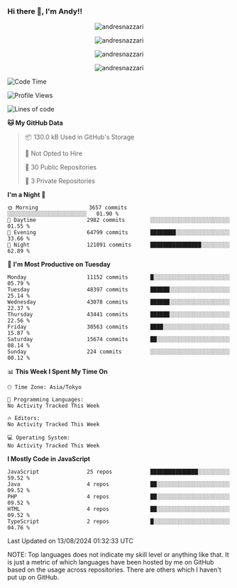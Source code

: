 ### Hi there 👋, I'm Andy!!

<p align="center" >
  <img src="https://github-profile-trophy.vercel.app/?username=AndresNazzari&theme=dracula&column=-1" alt="andresnazzari"/>
</p>

<p align="center">
  <img  src="https://github-readme-stats.vercel.app/api?username=AndresNazzari&count_private=true&show_icons=true&theme=dracula" alt="andresnazzari"/>
</p>
<p align="center">
  <img  src="https://github-readme-stats.vercel.app/api/top-langs/?username=AndresNazzari&layout=compact" alt="andresnazzari"/>
</p>
<p align="center" >
  <img src="https://github-readme-stats.vercel.app/api/wakatime?username=AndresNazzari" alt="andresnazzari"/>
</p>

<!--START_SECTION:waka-->
![Code Time](http://img.shields.io/badge/Code%20Time-966%20hrs%209%20mins-blue)

![Profile Views](http://img.shields.io/badge/Profile%20Views-6-blue)

![Lines of code](https://img.shields.io/badge/From%20Hello%20World%20I%27ve%20Written-40.3%20million%20lines%20of%20code-blue)

**🐱 My GitHub Data** 

> 📦 130.0 kB Used in GitHub's Storage 
 > 
> 🚫 Not Opted to Hire
 > 
> 📜 30 Public Repositories 
 > 
> 🔑 3 Private Repositories 
 > 
**I'm a Night 🦉** 

```text
🌞 Morning                3657 commits        ░░░░░░░░░░░░░░░░░░░░░░░░░   01.90 % 
🌆 Daytime                2982 commits        ░░░░░░░░░░░░░░░░░░░░░░░░░   01.55 % 
🌃 Evening                64799 commits       ████████░░░░░░░░░░░░░░░░░   33.66 % 
🌙 Night                  121091 commits      ████████████████░░░░░░░░░   62.89 % 
```
📅 **I'm Most Productive on Tuesday** 

```text
Monday                   11152 commits       █░░░░░░░░░░░░░░░░░░░░░░░░   05.79 % 
Tuesday                  48397 commits       ██████░░░░░░░░░░░░░░░░░░░   25.14 % 
Wednesday                43078 commits       ██████░░░░░░░░░░░░░░░░░░░   22.37 % 
Thursday                 43441 commits       ██████░░░░░░░░░░░░░░░░░░░   22.56 % 
Friday                   30563 commits       ████░░░░░░░░░░░░░░░░░░░░░   15.87 % 
Saturday                 15674 commits       ██░░░░░░░░░░░░░░░░░░░░░░░   08.14 % 
Sunday                   224 commits         ░░░░░░░░░░░░░░░░░░░░░░░░░   00.12 % 
```


📊 **This Week I Spent My Time On** 

```text
🕑︎ Time Zone: Asia/Tokyo

💬 Programming Languages: 
No Activity Tracked This Week

🔥 Editors: 
No Activity Tracked This Week

💻 Operating System: 
No Activity Tracked This Week
```

**I Mostly Code in JavaScript** 

```text
JavaScript               25 repos            ███████████████░░░░░░░░░░   59.52 % 
Java                     4 repos             ██░░░░░░░░░░░░░░░░░░░░░░░   09.52 % 
PHP                      4 repos             ██░░░░░░░░░░░░░░░░░░░░░░░   09.52 % 
HTML                     4 repos             ██░░░░░░░░░░░░░░░░░░░░░░░   09.52 % 
TypeScript               2 repos             █░░░░░░░░░░░░░░░░░░░░░░░░   04.76 % 
```




 Last Updated on 13/08/2024 01:32:33 UTC
<!--END_SECTION:waka-->

NOTE: Top languages does not indicate my skill level or anything like that. It is just a metric of which languages have been hosted by me on GitHub based on the usage across repositories. There are others which I haven't put up on GitHub.

<!-- Here are some ideas to get you started:

-   🔭 I’m currently working on ...
-   🌱 I’m currently learning ...
-   👯 I’m looking to collaborate on ...
-   🤔 I’m looking for help with ...
-   💬 Ask me about ...
-   📫 How to reach me: ...
-   😄 Pronouns: ...
-   ⚡ Fun fact: ... -->

